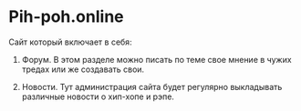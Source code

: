# Pih-poh.online

Сайт который включает в себя:

1) Форум.
В этом разделе можно писать по теме свое мнение в чужих тредах или же создавать свои.

2) Новости.
Тут администрация сайта будет регулярно выкладывать различные новости о хип-хопе и рэпе.
